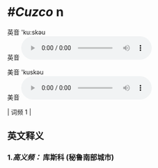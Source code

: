 # ***\#Cuzco*** n
英音 'ku:skəu  
英音
<audio src="./media/Cuzco-B.aac" controls="controls"></audio>

美音 'kuskəu  
美音
<audio src="./media/Cuzco.aac" controls="controls"></audio>



| 词频 1 |  

英文释义
---
### 1.*高义频：* **库斯科 (秘鲁南部城市)**  



